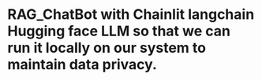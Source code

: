 # RAG_ChatBot with Chainlit langchain Hugging face LLM so that we can run it locally on our system to maintain data privacy.

